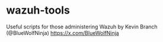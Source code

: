 # wazuh-tools
Useful scripts for those administering Wazuh
by Kevin Branch (@BlueWolfNinja)
https://x.com/BlueWolfNinja
